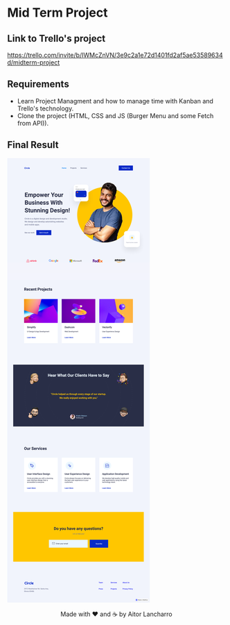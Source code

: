 # Mid Term Project

## Link to Trello's project

https://trello.com/invite/b/IWMcZnVN/3e9c2a1e72d1401fd2af5ae53589634d/midterm-project

## Requirements

- Learn Project Managment and how to manage time with Kanban and Trello's technology.
- Clone the project (HTML, CSS and JS (Burger Menu and some Fetch from API)).

## Final Result

![circle-agency](/src/img/circle-agency.png)

<center><p>Made with ❤️ and ☕️ by Aitor Lancharro</p></center>
